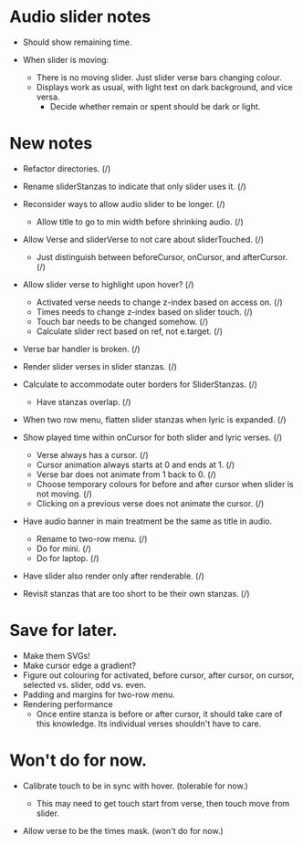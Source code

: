 # Audio slider notes

* Should show remaining time.

* When slider is moving:

    * There is no moving slider. Just slider verse bars changing colour.
    * Displays work as usual, with light text on dark background, and vice versa.
        * Decide whether remain or spent should be dark or light.

# New notes

* Refactor directories. (/)

* Rename sliderStanzas to indicate that only slider uses it. (/)

* Reconsider ways to allow audio slider to be longer. (/)
    * Allow title to go to min width before shrinking audio. (/)

* Allow Verse and sliderVerse to not care about sliderTouched. (/)
    * Just distinguish between beforeCursor, onCursor, and afterCursor. (/)

* Allow slider verse to highlight upon hover? (/)
    * Activated verse needs to change z-index based on access on. (/)
    * Times needs to change z-index based on slider touch. (/)
    * Touch bar needs to be changed somehow. (/)
    * Calculate slider rect based on ref, not e.target. (/)

* Verse bar handler is broken. (/)

* Render slider verses in slider stanzas. (/)

* Calculate to accommodate outer borders for SliderStanzas. (/)
    * Have stanzas overlap. (/)

* When two row menu, flatten slider stanzas when lyric is expanded. (/)

* Show played time within onCursor for both slider and lyric verses. (/)
    * Verse always has a cursor. (/)
    * Cursor animation always starts at 0 and ends at 1. (/)
    * Verse bar does not animate from 1 back to 0. (/)
    * Choose temporary colours for before and after cursor when slider is not moving. (/)
    * Clicking on a previous verse does not animate the cursor. (/)

* Have audio banner in main treatment be the same as title in audio.
    * Rename to two-row menu. (/)
    * Do for mini. (/)
    * Do for laptop. (/)

* Have slider also render only after renderable. (/)

* Revisit stanzas that are too short to be their own stanzas. (/)

# Save for later.

* Make them SVGs!
* Make cursor edge a gradient?
* Figure out colouring for activated, before cursor, after cursor, on cursor, selected vs. slider, odd vs. even.
* Padding and margins for two-row menu.
* Rendering performance
    * Once entire stanza is before or after cursor, it should take care of this knowledge. Its individual verses shouldn't have to care.

# Won't do for now.

* Calibrate touch to be in sync with hover. (tolerable for now.)
    * This may need to get touch start from verse, then touch move from slider.

* Allow verse to be the times mask. (won't do for now.)